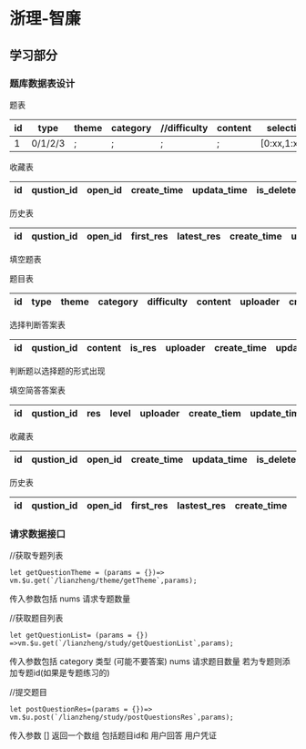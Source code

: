 # 浙理-智廉

## 学习部分

### 题库数据表设计


题表


| id  | type    | theme | category | //difficulty | content | selection      | res         | hint | source | uploader | create_time | update_time |
| --- | ------- | ----- | -------- | ------------ | ------- | -------------- | ----------- | ---- | ------ | -------- | ----------- | ----------- |
| 1   | 0/1/2/3 | ;     | ;        | ;            | ;       | [0:xx,1:xx...] | [0:,1:,...] | ;    | ;      | ;        | ;           | ;           |


收藏表


| id  | qustion_id | open_id | create_time | updata_time | is_delete |
| --- | ---------- | ------- | ----------- | ----------- | --------- |


历史表


| id  | qustion_id | open_id | first_res | latest_res | create_time | update_time |
| --- | ---------- | ------- | --------- | ---------- | ----------- | ----------- |







填空题表




题目表

| id  | type | theme | category | difficulty | content | uploader | create_time | update_time |
| --- | ---- | ----- | -------- | ---------- | ------- | -------- | ----------- | ----------- |


选择判断答案表


| id  | qustion_id | content | is_res | uploader | create_time | update_time |
| --- | ---------- | ------- | ------ | -------- | ----------- | ----------- |


判断题以选择题的形式出现


填空简答答案表


| id  | qustion_id | res | level | uploader | create_tiem | update_time |
| --- | ---------- | --- | ----- | -------- | ----------- | ----------- |



收藏表


| id  | qustion_id | open_id | create_time | updata_time | is_delete |
| --- | ---------- | ------- | ----------- | ----------- | --------- |


历史表

| id  | qustion_id | open_id | first_res | lastest_res | create_time | update_time |
| --- | ---------- | ------- | --------- | ----------- | ----------- | ----------- |



### 请求数据接口

//获取专题列表

```let getQuestionTheme = (params = {})=> vm.$u.get(`/lianzheng/theme/getTheme`,params);```

传入参数包括 nums 请求专题数量 

//获取题目列表

```let getQuestionList= (params = {}) =>vm.$u.get(`/lianzheng/study/getQuestionList`,params);```

传入参数包括 category 类型 (可能不要答案)  nums 请求题目数量  若为专题则添加专题id(如果是专题练习的)

//提交题目

```let postQuestionRes=(params = {})=> vm.$u.post(`/lianzheng/study/postQuestionsRes`,params);```



传入参数 [] 返回一个数组 包括题目id和 用户回答 用户凭证